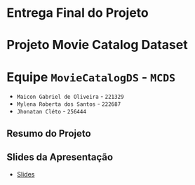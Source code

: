 # Entrega Final do Projeto

# Projeto Movie Catalog Dataset

# Equipe `MovieCatalogDS` - `MCDS`
* `Maicon Gabriel de Oliveira` - `221329`
* `Mylena Roberta dos Santos` - `222687`
* `Jhonatan Cléto` - `256444`

## Resumo do Projeto



## Slides da Apresentação
* [Slides](./slides/Apresentação.pdf)
